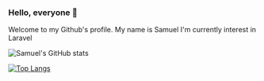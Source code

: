 ### Hello, everyone 👋

Welcome to my Github's profile.
My name is Samuel
I'm currently interest in Laravel 

![Samuel's GitHub stats](https://github-readme-stats.vercel.app/api?username=samuelsih&show_icons=true&theme=dark)

[![Top Langs](https://github-readme-stats.vercel.app/api/top-langs/?username=samuelsih)](https://github.com/samuelsih/github-readme-stats)





